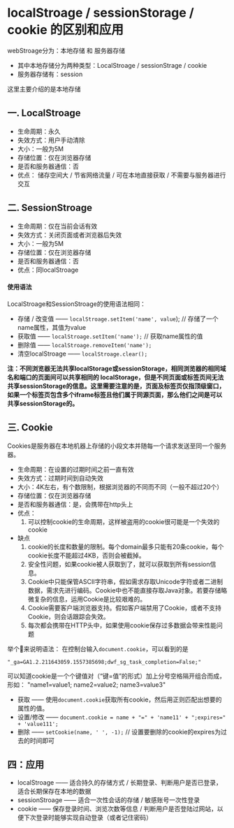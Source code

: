 # localStroage / sessionStorage / cookie 的区别和应用

webStroage分为：本地存储 和 服务器存储

- 其中本地存储分为两种类型：LocalStroage / sessionStrage / cookie
- 服务器存储有：session

这里主要介绍的是本地存储

## **一. LocalStroage**

* 生命周期：永久
* 失效方式：用户手动清除
* 大小：一般为5M
* 存储位置：仅在浏览器存储
* 是否和服务器通信：否
* 优点： 储存空间大 / 节省网络流量 / 可在本地直接获取 / 不需要与服务器进行交互

## **二. SessionStroage**

* 生命周期：仅在当前会话有效
* 失效方式：关闭页面或者浏览器后失效
* 大小：一般为5M
* 存储位置：仅在浏览器存储
* 是否和服务器通信：否
* 优点：同localStroage

####  使用语法

LocalStroage和SessionStroage的使用语法相同：
* 存储 / 改变值 —— `localStroage.setItem('name', value`);  // 存储了一个name属性，其值为value
* 获取值 —— `localStroage.setItem('name');` // 获取name属性的值
* 删除值 —— `localStroage.removeItem('name');`
* 清空localStroage —— `localStroage.clear();`


**注：不同浏览器无法共享localStorage或sessionStorage，相同浏览器的相同域名和端口的页面间可以共享相同的 localStorage，但是不同页面或标签页间无法共享sessionStorage的信息。这里需要注意的是，页面及标签页仅指顶级窗口，如果一个标签页包含多个iframe标签且他们属于同源页面，那么他们之间是可以共享sessionStorage的。**


## **三. Cookie**

Cookies是服务器在本地机器上存储的小段文本并随每一个请求发送至同一个服务器。

* 生命周期：在设置的过期时间之前一直有效
* 失效方式：过期时间到自动失效
* 大小：4K左右，有个数限制，根据浏览器的不同而不同（一般不超过20个）
* 存储位置：仅在浏览器存储
* 是否和服务器通信：是，会携带在http头上
* 优点：
    1. 可以控制cookie的生命周期，这样被盗用的cookie很可能是一个失效的cookie
* 缺点
    1. cookie的长度和数量的限制。每个domain最多只能有20条cookie，每个cookie长度不能超过4KB，否则会被截掉。
    2. 安全性问题，如果cookie被人获取到了，就可以获取到所有session信息。
    3. Cookie中只能保管ASCII字符串，假如需求存取Unicode字符或者二进制数据，需求先进行编码。Cookie中也不能直接存取Java对象。若要存储略微复杂的信息，运用Cookie是比较艰难的。
    4. Cookie需要客户端浏览器支持。假如客户端禁用了Cookie，或者不支持Cookie，则会话跟踪会失效。
    5. 每次都会携带在HTTP头中，如果使用cookie保存过多数据会带来性能问题	


举个🌰来说明语法：
在控制台输入`document.cookie`，可以看到的是

    "_ga=GA1.2.211643059.1557385698;dwf_sg_task_completion=False;"

可以知道cookie是一个个键值对（“键=值”的形式）加上分号空格隔开组合而成， 形如： "name1=value1; name2=value2; name3=value3"

* 获取 —— 使用`document.cookie`获取所有cookie，然后用正则匹配出想要的属性的值。
* 设置/修改 —— `document.cookie = name + "=" + 'name11' + ";expires=" + 'value111';`
* 删除 —— `setCookie(name, ' ', -1);`  // 设置要删除的cookie的expires为过去的时间即可


## **四：应用**

* localStroage —— 适合持久的存储方式 / 长期登录、判断用户是否已登录，适合长期保存在本地的数据
* sessionStroage —— 适合一次性会话的存储 / 敏感账号一次性登录
* cookie ——  保存登录时间、浏览次数等信息 / 判断用户是否登陆过网站，以便下次登录时能够实现自动登录（或者记住密码）

